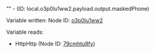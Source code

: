 "" - (ID: local.o3p0lu1ww2.payload.output.maskedPhone)

Variable written:
Node ID: [o3p0lu1ww2](../nodes/o3p0lu1ww2.md)

Variable reads:
* HttpHttp (Node ID: [79cmhtu9fy](../nodes/79cmhtu9fy.md))
